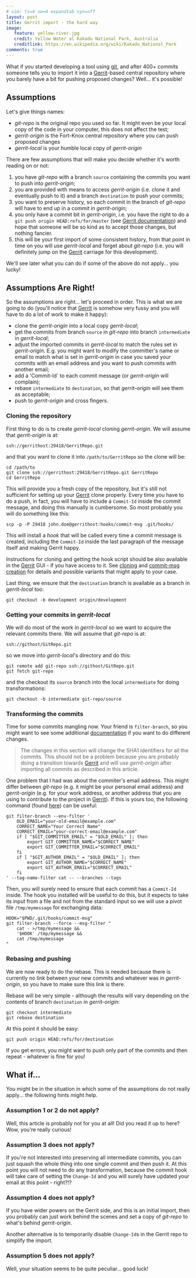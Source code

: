 ```yaml
---
# vim: ts=4 sw=4 expandtab syn=off
layout: post
title: Gerrit import - the hard way
image:
   feature: yellow-river.jpg
   credit: Yellow Water al Kakadu National Park, Australia
   creditlink: https://en.wikipedia.org/wiki/Kakadu_National_Park
comments: true
---
```


What if you started developing a tool using [git], and after 400+
commits someone tells you to import it into a [Gerrit]-based
central repository where you barely have a bit for pushing
proposed changes? Well... it's possible!

## Assumptions

Let's give things names:

* *git-repo* is the original repo you used so far. It might even be your
  local copy of the code in your computer, this does not affect the test;
* *gerrit-origin* is the Fort-Knox central repository where you can push
  proposed changes
* *gerrit-local* is your humble local copy of *gerrit-origin*

There are few assumptions that will make you decide whether it's
worth reading on or not:

1. you have *git-repo* with a branch `source` containing the commits you
   want to push into *gerrit-origin*;
2. you are provided with means to access *gerrit-origin* (i.e. clone it
   and eventually push to it) and a branch `destination` to push your
   commits;
3. you want to preserve history, so each commit in the branch of *git-repo*
   will have to end up in a commit in *gerrit-origin*;
4. you only have a commit bit in *gerrit-origin*, i.e. you have the right
   to do a `git push origin HEAD:refs/for/master` (see
   [Gerrit documentation][GerritDocs]) and hope that someone will
   be so kind as to accept those changes, but nothing fancier.
5. this will be your first import of some consistent history, from that
   point in time on you will use *gerrit-local* and forget about
   *git-repo* (i.e. you will definitely jump on the [Gerrit] carriage for
   this development).

We'll see later what you can do if some of the above do not apply... you
lucky!

## Assumptions Are Right!

So the assumptions are right... let's proceed in order. This is what we
are going to do (you'll notice that [Gerrit] is somehow very fussy and
you will have to do a lot of work to make it happy):

* clone the *gerrit-origin* into a local copy *gerrit-local*;
* get the commits from branch `source` in *git-repo* into branch
  `intermediate` in *gerrit-local*;
* adjust the imported commits in *gerrit-local* to match the rules
  set in *gerrit-origin*. E.g. you might want to modify the committer's
  name or email to match what is set in *gerrit-origin* in case you
  saved your commits with an email address and you want to push
  commits with another email;
* add a 'Commit-Id` to each commit message (or *gerrit-origin* will
  complain);
* rebase `intermediate` to `destination`, so that *gerrit-origin* will
  see them as acceptable;
* push to *gerrit-origin* and cross fingers.

### Cloning the repository

First thing to do is to create *gerrit-local* cloning *gerrit-origin*.
We will assume that *gerrit-origin* is at:

    ssh://gerrithost:29418/GerritRepo.git

and that you want to clone it into `/path/to/GerritRepo` so the clone
will be:

    cd /path/to
    git clone ssh://gerrithost:29418/GerritRepo.git GerritRepo
    cd GerritRepo

This will provide you a fresh copy of the repository, but it's still
not sufficient for setting up your [Gerrit] clone properly. Every time
you have to do a push, in fact, you will have to include a `Commit-Id`
inside the commit message, and doing this manually is cumbersome. So
most probably you will do something like this:

    scp -p -P 29418 john.doe@gerrithost:hooks/commit-msg .git/hooks/

This will install a *hook* that will be called every time a commit
message is created, including the `Commit-Id` inside the last paragraph
of the message itself and making Gerrit happy.

Instructions for cloning and getting the hook script should be also
available in the [Gerrit] GUI - if you have access to it. See
[cloning][GerritCloning] and [commit-msg creation][GerritCommitCreation]
for details and possible variants that might apply to your case.

Last thing, we ensure that the `destination` branch is available as
a branch in *gerrit-local* too:

    git checkout -b development origin/development

### Getting your commits in *gerrit-local*

We will do most of the work in *gerrit-local* so we want to acquire the
relevant commits there. We will assume that *git-repo* is at:

    ssh://githost/GitRepo.git

so we move into *gerrit-local*'s directory and do this:

    git remote add git-repo ssh://githost/GitRepo.git
    git fetch git-repo

and the checkout its `source` branch into the local `intermediate`
for doing transformations:

    git checkout -b intermediate git-repo/source

### Transforming the commits

Time for some commits mangling now. Your friend is `filter-branch`, so
you might want to see some additional [documentation][GitFilterBranch]
if you want to do different changes.

> The changes in this section will change the SHA1 identifiers for all
  the commits. This should not be a problem because you are probably
  doing a transition towards [Gerrit] and will use *gerrit-origin*
  after importing all commits as described in this article.

One problem that I had was about the commiter's email address. This might
differ between *git-repo* (e.g. it might be your personal email address)
and *gerrit-origin* (e.g. for your work address, or another address that
you are using to contribute to the project in [Gerrit]). If this is
yours too, the following command (found [here][ChangingAuthorInfo]) can be
useful:

    git filter-branch --env-filter '
        OLD_EMAIL="your-old-email@example.com"
        CORRECT_NAME="Your Correct Name"
        CORRECT_EMAIL="your-correct-email@example.com"
        if [ "$GIT_COMMITTER_EMAIL" = "$OLD_EMAIL" ]; then
            export GIT_COMMITTER_NAME="$CORRECT_NAME"
            export GIT_COMMITTER_EMAIL="$CORRECT_EMAIL"
        fi
        if [ "$GIT_AUTHOR_EMAIL" = "$OLD_EMAIL" ]; then
            export GIT_AUTHOR_NAME="$CORRECT_NAME"
            export GIT_AUTHOR_EMAIL="$CORRECT_EMAIL"
        fi
    ' --tag-name-filter cat -- --branches --tags

Then, you will surely need to ensure that each commit has a `Commit-Id`
inside. The hook you installed will be useful to do this, but it expects
to take its input from a file and not from the standard input so we will
use a pivot file `/tmp/mymessage` for exchanging data:

    HOOK="$PWD/.git/hooks/commit-msg"
    git filter-branch --force --msg-filter "
        cat - >/tmp/mymessage &&
        '$HOOK' /tmp/mymessage &&
        cat /tmp/mymessage
    "

### Rebasing and pushing

We are now ready to do the rebase. This is needed because there is
currently no link between your new commits and whatever was in
*gerrit-origin*, so you have to make sure this link is there.

Rebase will be very simple - although the results will vary depending
on the contents of branch `destination` in *gerrit-origin*:

    git checkout intermediate
    git rebase destination

At this point it should be easy:

    git push origin HEAD:refs/for/destination

If you get errors, you might want to push only part of the commits and
then repeat - whatever is fine for you!

## What if...

You might be in the situation in which some of the assumptions do not
really apply... the following hints might help.

### Assumption 1 or 2 do not apply?

Well, this article is probably not for you at all! Did you read it up
to here? Wow, you're really curious!

### Assumption 3 does not apply?

If you're not interested into preserving all intermediate commits, you
can just squash the whole thing into one single commit and then
push it. At this point you will not need to do any transformation,
because the commit hook will take care of setting the `Change-Id` and
you will surely have updated your email at this point - right?!?

### Assumption 4 does not apply?

If you have wider powers on the Gerrit side, and this is an initial
import, then you probably can just work behind the scenes and set a
copy of *git-repo* to what's behind *gerrit-origin*.

Another alternative is to temporarily disable `Change-Id`s in the
Gerrit repo to simplify the import.

### Assumption 5 does not apply?

Well, your situation seems to be quite peculiar... good luck!


[git]: http://www.git-scm.com/
[Gerrit]: https://code.google.com/p/gerrit/
[GerritDocs]: https://gerrit-documentation.storage.googleapis.com/Documentation/2.11/intro-quick.html#_creating_the_review
[GerritCloning]: https://gerrit-documentation.storage.googleapis.com/Documentation/2.11/intro-quick.html#_cloning_the_repository
[GerritCommitCreation]: https://gerrit-documentation.storage.googleapis.com/Documentation/2.11/user-changeid.html#creation
[GitFilterBranch]: http://www.git-scm.com/docs/git-filter-branch
[ChangingAuthorInfo]: https://help.github.com/articles/changing-author-info/
